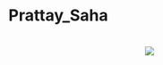 # Prattay_Saha

<h1 align="center">
  <img src="https://readme-typing-svg.herokuapp.com?font=Fira+Code&size=25&pause=1000&color=800080&center=true&width=435&lines=Welcome+to+My+Profile!;I+am+a+Passionate+Developer!;I+Love+Coding!">
</h1>
